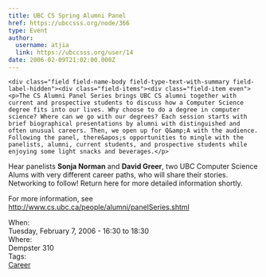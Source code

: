 ```yaml
---
title: UBC CS Spring Alumni Panel 
href: https://ubccsss.org/node/366
type: Event
author:
  username: atjia
  link: https://ubccsss.org/user/14
date: 2006-02-09T21:02:00.000Z
---
```



    <div class="field field-name-body field-type-text-with-summary field-label-hidden"><div class="field-items"><div class="field-item even"><p>The CS Alumni Panel Series brings UBC CS alumni together with current and prospective students to discuss how a Computer Science degree fits into our lives. Why choose to do a degree in computer science? Where can we go with our degrees? Each session starts with brief biographical presentations by alumni with distinguished and often unusual careers. Then, we open up for Q&amp;A with the audience. Following the panel, there&apos;s opportunities to mingle with the panelists, alumni, current students, and prospective students while enjoying some light snacks and beverages.</p>
<p>Hear panelists <b>Sonja Norman</b> and <b>David Greer</b>, two UBC Computer Science Alums with very different career paths, who will share their stories. Networking to follow! Return here for more detailed information shortly.</p>
<p>For more information, see <a href="http://www.cs.ubc.ca/people/alumni/panelSeries.shtml">http://www.cs.ubc.ca/people/alumni/panelSeries.shtml</a></p>
</div></div></div><div class="field field-name-field-dates field-type-datetime field-label-above"><div class="field-label">When:&#xA0;</div><div class="field-items"><div class="field-item even"><span class="date-display-single">Tuesday, February 7, 2006 - <span class="date-display-range"><span class="date-display-start">16:30</span> to <span class="date-display-end">18:30</span></span></span></div></div></div><div class="field field-name-field-location field-type-text field-label-above"><div class="field-label">Where:&#xA0;</div><div class="field-items"><div class="field-item even">Dempster 310</div></div></div>    <footer>
    <div class="field field-name-field-tags field-type-taxonomy-term-reference field-label-above"><div class="field-label">Tags:&#xA0;</div><div class="field-items"><div class="field-item even"><a href="/career">Career</a></div></div></div>      </footer>
    